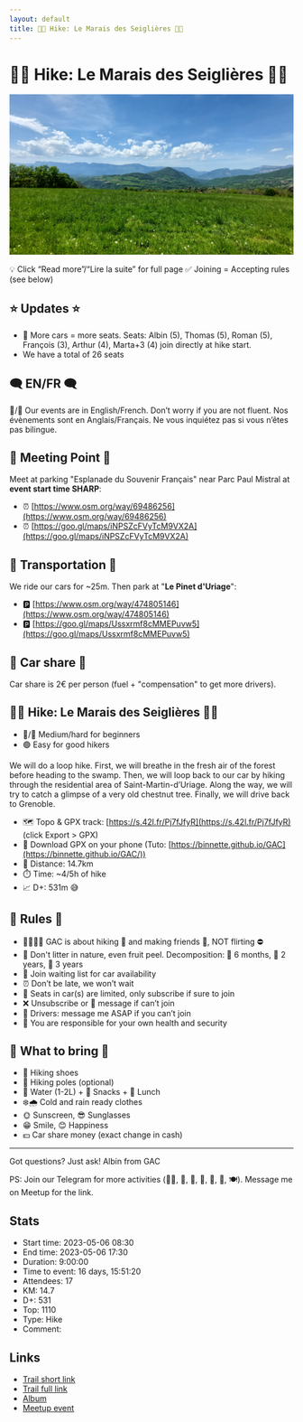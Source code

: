 ```yaml
---
layout: default
title: 🥾🔵 Hike: Le Marais des Seiglières 🐸🦆
---
```


# 🥾🔵 Hike: Le Marais des Seiglières 🐸🦆

![2023-05-06](../img/orig/2023-05-06.jpg)

💡 Click “Read more”/“Lire la suite” for full page ✅ Joining = Accepting rules (see below)

##  ⭐ Updates ⭐ 

* 📅 More cars = more seats. Seats: Albin (5), Thomas (5), Roman (5), François (3), Arthur (4), Marta+3 (4) join directly at hike start.
* We have a total of 26 seats

##  🗨️ EN/FR 🗨️ 
🦅/🐓 Our events are in English/French. Don’t worry if you are not fluent. Nos évènements sont en Anglais/Français. Ne vous inquiétez pas si vous n’êtes pas bilingue.

## 📍 Meeting Point 📍
Meet at parking "Esplanade du Souvenir Français" near Parc Paul Mistral at **event start time SHARP**:

* ⏰ [https://www.osm.org/way/69486256](https://www.osm.org/way/69486256)
* ⏰ [https://goo.gl/maps/iNPSZcFVyTcM9VX2A](https://goo.gl/maps/iNPSZcFVyTcM9VX2A)

##  🚗 Transportation 🚗 
We ride our cars for \~25m. Then park at "**Le Pinet d'Uriage**":

* 🅿️ [https://www.osm.org/way/474805146](https://www.osm.org/way/474805146)
* 🅿️ [https://goo.gl/maps/Ussxrmf8cMMEPuvw5](https://goo.gl/maps/Ussxrmf8cMMEPuvw5)

##  🚗 Car share 🚗 
Car share is 2€ per person (fuel + "compensation" to get more drivers).

##  🥾🔵 Hike: Le Marais des Seiglières 🐸🦆 

* 🔵/🔴 Medium/hard for beginners
* 🟢 Easy for good hikers

We will do a loop hike. First, we will breathe in the fresh air of the forest before heading to the swamp. Then, we will loop back to our car by hiking through the residential area of Saint-Martin-d’Uriage. Along the way, we will try to catch a glimpse of a very old chestnut tree. Finally, we will drive back to Grenoble.

* 🗺️ Topo & GPX track: [https://s.42l.fr/Pj7fJfyR](https://s.42l.fr/Pj7fJfyR) (click Export > GPX)
* 📲 Download GPX on your phone (Tuto: [https://binnette.github.io/GAC](https://binnette.github.io/GAC/))
* 📏 Distance: 14.7km
* ⏱️ Time: \~4/5h of hike
* 📈 D+: 531m 😅

##  📜 Rules 📜 

* 🚶‍♀️🚶‍♂️ GAC is about hiking 🥾 and making friends 🤗, NOT flirting ⛔
* 🚮 Don't litter in nature, even fruit peel. Decomposition: 🍊 6 months, 🍌 2 years, 🥚 3 years
* 🚗 Join waiting list for car availability
* ⏰ Don’t be late, we won’t wait
* 💺 Seats in car(s) are limited, only subscribe if sure to join
* ❌ Unsubscribe or 💬 message if can’t join
* 🚗 Drivers: message me ASAP if you can’t join
* 💟 You are responsible for your own health and security

##  🎒 What to bring 🎒 

* 🥾 Hiking shoes
* 🥢 Hiking poles (optional)
* 🧃 Water (1-2L) + 🍫 Snacks + 🥗 Lunch
* ❄️🌧️ Cold and rain ready clothes
* 🌞 Sunscreen, 😎 Sunglasses
* 😁 Smile, 😊 Happiness
* 💵 Car share money (exact change in cash)

***

Got questions? Just ask!
Albin from GAC

PS: Join our Telegram for more activities (🧗‍♀️, 🏓, 🎳, 🎲, 🎥, 🎵, 🍽️). Message me on Meetup for the link.

## Stats

- Start time: 2023-05-06 08:30
- End time: 2023-05-06 17:30
- Duration: 9:00:00
- Time to event: 16 days, 15:51:20
- Attendees: 17
- KM: 14.7
- D+: 531
- Top: 1110
- Type: Hike
- Comment: 

## Links

- [Trail short link](https://s.42l.fr/Pj7fJfyR)
- [Trail full link]()
- [Album](https://binnette.github.io/GacImg2023/2023-05-06-🥾🔵-Hike-Le-Marais-des-Seiglieres-🐸🦆.html)
- [Meetup event](https://www.meetup.com/grenoble-adventure-club-english-french/events/292996689/)
